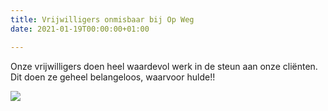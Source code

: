 ```yaml
---
title: Vrijwilligers onmisbaar bij Op Weg
date: 2021-01-19T00:00:00+01:00

---
```

Onze vrijwilligers doen heel waardevol werk in de steun aan onze cliënten. Dit doen ze geheel belangeloos, waarvoor hulde!!

![](/uploads/02c12a38-5877-49bc-82d6-6adced8582d6.png)